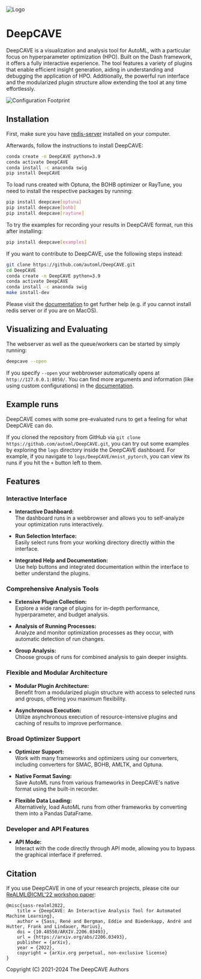 <img src="docs/images/DeepCAVE_Logo_wide.png" alt="Logo"/> 

# DeepCAVE

DeepCAVE is a visualization and analysis tool for AutoML, with a particular focus on
hyperparameter optimization (HPO). Built on the Dash framework, it offers a fully
interactive experience. The tool features a variety of plugins that enable efficient insight
generation, aiding in understanding and debugging the application of HPO.
Additionally, the powerful run interface and the modularized plugin structure allow extending the 
tool at any time effortlessly.

![Configuration Footprint](docs/images/plugins/configuration_footprint.png)


## Installation

First, make sure you have [redis-server](https://flaviocopes.com/redis-installation/) installed on
your computer.

Afterwards, follow the instructions to install DeepCAVE:
```bash
conda create -n DeepCAVE python=3.9
conda activate DeepCAVE
conda install -c anaconda swig
pip install DeepCAVE
```

To load runs created with Optuna, the BOHB optimizer or RayTune, you need to install the
respective packages by running:
```bash
pip install deepcave[optuna]
pip install deepcave[bohb]
pip install deepcave[raytune]
```

To try the examples for recording your results in DeepCAVE format, run this after installing:
```bash
pip install deepcave[examples]
```

If you want to contribute to DeepCAVE, use the following steps instead:
```bash
git clone https://github.com/automl/DeepCAVE.git
cd DeepCAVE
conda create -n DeepCAVE python=3.9
conda activate DeepCAVE
conda install -c anaconda swig
make install-dev
```

Please visit the [documentation](https://automl.github.io/DeepCAVE/main/installation.html) to get
further help (e.g. if you cannot install redis server or if you are on MacOS).


## Visualizing and Evaluating

The webserver as well as the queue/workers can be started by simply running:
```bash
deepcave --open
```

If you specify `--open` your webbrowser automatically opens at `http://127.0.0.1:8050/`.
You can find more arguments and information (like using custom configurations) in the
[documentation](https://automl.github.io/DeepCAVE/main/getting_started.html).


## Example runs

DeepCAVE comes with some pre-evaluated runs to get a feeling for what DeepCAVE can do.

If you cloned the repository from GitHub via `git clone https://github.com/automl/DeepCAVE.git`,
you can try out some examples by exploring the `logs` directory inside the DeepCAVE dashboard.
For example, if you navigate to `logs/DeepCAVE/mnist_pytorch`, you can view its runs if you hit
the `+` button left to them.


## Features

### Interactive Interface
- **Interactive Dashboard:**  
  The dashboard runs in a webbrowser and allows you to self-analyze your optimization runs interactively.
  
- **Run Selection Interface:**  
  Easily select runs from your working directory directly within the interface.
  
- **Integrated Help and Documentation:**  
  Use help buttons and integrated documentation within the interface to better understand the plugins.

### Comprehensive Analysis Tools
- **Extensive Plugin Collection:**  
  Explore a wide range of plugins for in-depth performance, hyperparameter, and budget analysis.

- **Analysis of Running Processes:**  
  Analyze and monitor optimization processes as they occur, with automatic detection of run changes.
  
- **Group Analysis:**  
  Choose groups of runs for combined analysis to gain deeper insights.

### Flexible and Modular Architecture
- **Modular Plugin Architecture:**  
  Benefit from a modularized plugin structure with access to selected runs and groups, offering you maximum flexibility.
  
- **Asynchronous Execution:**  
  Utilize asynchronous execution of resource-intensive plugins and caching of results to improve performance.

### Broad Optimizer Support
- **Optimizer Support:**  
  Work with many frameworks and optimizers using our converters, including converters for SMAC, BOHB, AMLTK, and Optuna.
  
- **Native Format Saving:**  
  Save AutoML runs from various frameworks in DeepCAVE's native format using the built-in recorder.
  
- **Flexible Data Loading:**  
  Alternatively, load AutoML runs from other frameworks by converting them into a Pandas DataFrame.

### Developer and API Features
- **API Mode:**  
  Interact with the code directly through API mode, allowing you to bypass the graphical interface if preferred.


## Citation

If you use DeepCAVE in one of your research projects, please cite our [ReALML@ICML'22 workshop paper](https://arxiv.org/abs/2206.03493):
```
@misc{sass-realml2022,
    title = {DeepCAVE: An Interactive Analysis Tool for Automated Machine Learning},
    author = {Sass, René and Bergman, Eddie and Biedenkapp, André and Hutter, Frank and Lindauer, Marius},
    doi = {10.48550/ARXIV.2206.03493},
    url = {https://arxiv.org/abs/2206.03493},
    publisher = {arXiv},
    year = {2022},
    copyright = {arXiv.org perpetual, non-exclusive license}
}
```

Copyright (C) 2021-2024 The DeepCAVE Authors
